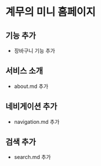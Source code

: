 # 계무의 미니 홈페이지


## 기능 추가
- 장바구니 기능 추가

## 서비스 소개
- about.md 추가

## 네비게이션 추가
- navigation.md 추가

## 검색 추가
- search.md 추가